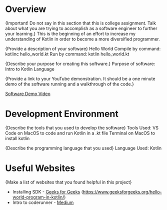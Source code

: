 # Overview

{Important!  Do not say in this section that this is college assignment.  Talk about what you are trying to accomplish as a software engineer to further your learning.}
This is the beginning of an effort to increase my understanding of Kotlin in order to become a more diversified programmer.

{Provide a description of your software}
Hello World
Compile by command: kotlinc hello_world.kt
Run by command: kotlin hello_world.kt

{Describe your purpose for creating this software.}
Purpose of software:
Intro to Kotlin Language

{Provide a link to your YouTube demonstration.  It should be a one minute demo of the software running and a walkthrough of the code.}

[Software Demo Video](http://youtube.link.goes.here)

# Development Environment

{Describe the tools that you used to develop the software}
Tools Used:
VS Code on MacOS to code and run Kotlin in a .kt file
Terminal on MacOS to install kotlin

{Describe the programming language that you used}
Language Used:
Kotlin

# Useful Websites

{Make a list of websites that you found helpful in this project}
* Installing SDK - [Geeks for Geeks](https://www.geeksforgeeks.org/how-to-install-kotlin-on-macos-using-visual-studio-code/) (https://www.geeksforgeeks.org/hello-world-program-in-kotlin/)
* Intro to coderunner - [Medium](https://medium.com/@agavatar/programming-with-kotlin-in-visual-studio-code-1d745d6b4ad1)